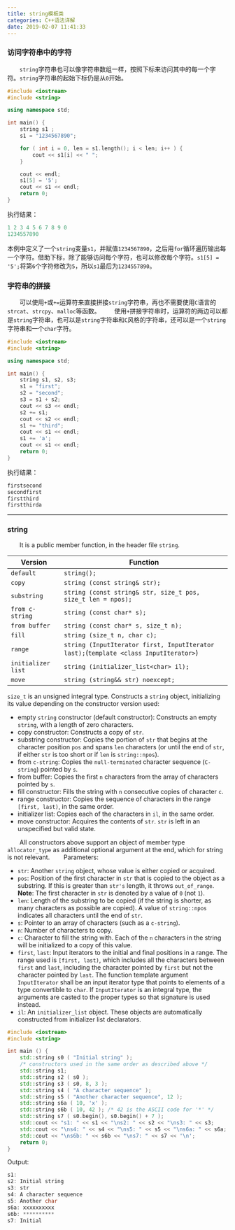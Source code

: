 ```yaml
---
title: string模板类
categories: C++语法详解
date: 2019-02-07 11:41:33
---
```

### 访问字符串中的字符

&emsp;&emsp;`string`字符串也可以像字符串数组一样，按照下标来访问其中的每一个字符。`string`字符串的起始下标仍是从`0`开始。<!--more-->

``` cpp
#include <iostream>
#include <string>

using namespace std;

int main() {
    string s1 ;
    s1 = "1234567890";

    for ( int i = 0, len = s1.length(); i < len; i++ ) {
        cout << s1[i] << " ";
    }

    cout << endl;
    s1[5] = '5';
    cout << s1 << endl;
    return 0;
}
```

执行结果：

``` cpp
1 2 3 4 5 6 7 8 9 0
1234557890
```

本例中定义了一个`string`变量`s1`，并赋值`1234567890`，之后用`for`循环遍历输出每一个字符。借助下标，除了能够访问每个字符，也可以修改每个字符。`s1[5] = '5';`将第`6`个字符修改为`5`，所以`s1`最后为`1234557890`。

### 字符串的拼接

&emsp;&emsp;可以使用`+`或`+=`运算符来直接拼接`string`字符串，再也不需要使用`C`语言的`strcat`、`strcpy`、`malloc`等函数。
&emsp;&emsp;使用`+`拼接字符串时，运算符的两边可以都是`string`字符串，也可以是`string`字符串和`C`风格的字符串，还可以是一个`string`字符串和一个`char`字符。

``` cpp
#include <iostream>
#include <string>

using namespace std;

int main() {
    string s1, s2, s3;
    s1 = "first";
    s2 = "second";
    s3 = s1 + s2;
    cout << s3 << endl;
    s2 += s1;
    cout << s2 << endl;
    s1 += "third";
    cout << s1 << endl;
    s1 += 'a';
    cout << s1 << endl;
    return 0;
}
```

执行结果：

``` cpp
firstsecond
secondfirst
firstthird
firstthirda
```

---

### string

&emsp;&emsp;It is a public member function, in the header file `string`.

Version            | Function
-------------------|---------
`default`          | `string();`
`copy`             | `string (const string& str);`
`substring`        | `string (const string& str, size_t pos, size_t len = npos);`
`from c-string`    | `string (const char* s);`
`from buffer`      | `string (const char* s, size_t n);`
`fill`             | `string (size_t n, char c);`
`range`            | `string (InputIterator first, InputIterator last);`(`template <class InputIterator>`)
`initializer list` | `string (initializer_list<char> il);`
`move`             | `string (string&& str) noexcept;`

`size_t` is an unsigned integral type. Constructs a `string` object, initializing its value depending on the constructor version used:

- empty `string` constructor (default constructor): Constructs an empty `string`, with a length of zero characters.
- copy constructor: Constructs a copy of `str`.
- substring constructor: Copies the portion of `str` that begins at the character position `pos` and spans `len` characters (or until the end of `str`, if either `str` is too short or if `len` is `string::npos`).
- from `c-string`: Copies the `null-terminated` character sequence (`C-string`) pointed by `s`.
- from buffer: Copies the first `n` characters from the array of characters pointed by `s`.
- fill constructor: Fills the string with `n` consecutive copies of character `c`.
- range constructor: Copies the sequence of characters in the range `[first, last)`, in the same order.
- initializer list: Copies each of the characters in `il`, in the same order.
- move constructor: Acquires the contents of `str`. `str` is left in an unspecified but valid state.

&emsp;&emsp;All constructors above support an object of member type `allocator_type` as additional optional argument at the end, which for string is not relevant.
&emsp;&emsp;Parameters:

- `str`: Another `string` object, whose value is either copied or acquired.
- `pos`: Position of the first character in `str` that is copied to the object as a substring. If this is greater than `str's` length, it throws `out_of_range`. **Note**: The first character in `str` is denoted by a value of `0` (not `1`).
- `len`: Length of the substring to be copied (if the string is shorter, as many characters as possible are copied). A value of `string::npos` indicates all characters until the end of `str`.
- `s`: Pointer to an array of characters (such as a `c-string`).
- `n`: Number of characters to copy.
- `c`: Character to fill the string with. Each of the `n` characters in the string will be initialized to a copy of this value.
- `first`, `last`: Input iterators to the initial and final positions in a range. The range used is `[first, last)`, which includes all the characters between `first` and `last`, including the character pointed by `first` but not the character pointed by `last`. The function template argument `InputIterator` shall be an input iterator type that points to elements of a type convertible to `char`. If `InputIterator` is an integral type, the arguments are casted to the proper types so that signature is used instead.
- `il`: An `initializer_list` object. These objects are automatically constructed from initializer list declarators.

``` cpp
#include <iostream>
#include <string>

int main () {
    std::string s0 ( "Initial string" );
    /* constructors used in the same order as described above */
    std::string s1;
    std::string s2 ( s0 );
    std::string s3 ( s0, 8, 3 );
    std::string s4 ( "A character sequence" );
    std::string s5 ( "Another character sequence", 12 );
    std::string s6a ( 10, 'x' );
    std::string s6b ( 10, 42 ); /* 42 is the ASCII code for '*' */
    std::string s7 ( s0.begin(), s0.begin() + 7 );
    std::cout << "s1: " << s1 << "\ns2: " << s2 << "\ns3: " << s3;
    std::cout << "\ns4: " << s4 << "\ns5: " << s5 << "\ns6a: " << s6a;
    std::cout << "\ns6b: " << s6b << "\ns7: " << s7 << '\n';
    return 0;
}
```

Output:

``` cpp
s1:
s2: Initial string
s3: str
s4: A character sequence
s5: Another char
s6a: xxxxxxxxxx
s6b: **********
s7: Initial
```